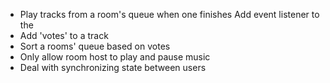 - Play tracks from a room's queue when one finishes
    Add event listener to the 
- Add 'votes' to a track
- Sort a rooms' queue based on votes
- Only allow room host to play and pause music
- Deal with synchronizing state between users